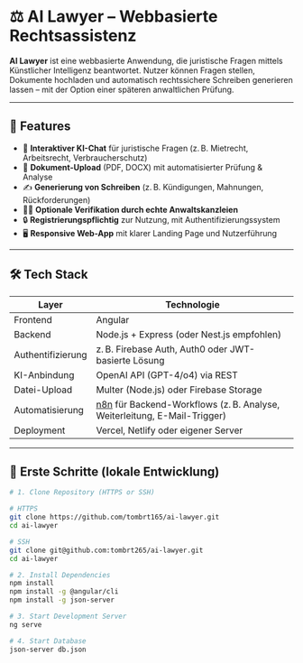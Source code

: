 # ⚖️ AI Lawyer – Webbasierte Rechtsassistenz

**AI Lawyer** ist eine webbasierte Anwendung, die juristische Fragen mittels Künstlicher Intelligenz beantwortet. Nutzer können Fragen stellen, Dokumente hochladen und automatisch rechtssichere Schreiben generieren lassen – mit der Option einer späteren anwaltlichen Prüfung.

---

## 🚀 Features

- 💬 **Interaktiver KI-Chat** für juristische Fragen (z. B. Mietrecht, Arbeitsrecht, Verbraucherschutz)
- 📄 **Dokument-Upload** (PDF, DOCX) mit automatisierter Prüfung & Analyse
- ✍️ **Generierung von Schreiben** (z. B. Kündigungen, Mahnungen, Rückforderungen)
- 👩‍⚖️ **Optionale Verifikation durch echte Anwaltskanzleien**
- 🔒 **Registrierungspflichtig** zur Nutzung, mit Authentifizierungssystem
- 🖥️ **Responsive Web-App** mit klarer Landing Page und Nutzerführung

---

## 🛠️ Tech Stack

| Layer             | Technologie                                                                                |
| ----------------- | ------------------------------------------------------------------------------------------ |
| Frontend          | Angular                                                                                    |
| Backend           | Node.js + Express (oder Nest.js empfohlen)                                                 |
| Authentifizierung | z. B. Firebase Auth, Auth0 oder JWT-basierte Lösung                                        |
| KI-Anbindung      | OpenAI API (GPT-4/o4) via REST                                                             |
| Datei-Upload      | Multer (Node.js) oder Firebase Storage                                                     |
| Automatisierung   | [n8n](https://n8n.io) für Backend-Workflows (z. B. Analyse, Weiterleitung, E-Mail-Trigger) |
| Deployment        | Vercel, Netlify oder eigener Server                                                        |

---

## 🧪 Erste Schritte (lokale Entwicklung)

```bash
# 1. Clone Repository (HTTPS or SSH)

# HTTPS
git clone https://github.com/tombrt165/ai-lawyer.git
cd ai-lawyer
```

```bash
# SSH
git clone git@github.com:tombrt265/ai-lawyer.git
cd ai-lawyer
```

```bash
# 2. Install Dependencies
npm install
npm install -g @angular/cli
npm install -g json-server

# 3. Start Development Server
ng serve
```

```bash
# 4. Start Database
json-server db.json
```
